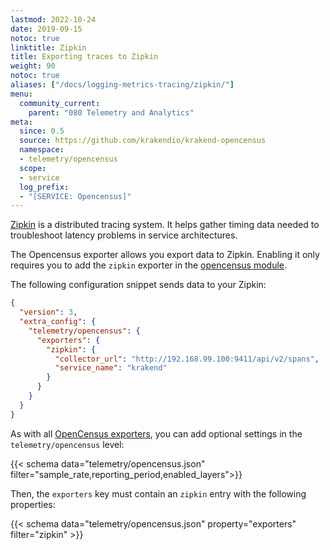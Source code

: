 ```yaml
---
lastmod: 2022-10-24
date: 2019-09-15
notoc: true
linktitle: Zipkin
title: Exporting traces to Zipkin
weight: 90
notoc: true
aliases: ["/docs/logging-metrics-tracing/zipkin/"]
menu:
  community_current:
    parent: "080 Telemetry and Analytics"
meta:
  since: 0.5
  source: https://github.com/krakendio/krakend-opencensus
  namespace:
  - telemetry/opencensus
  scope:
  - service
  log_prefix:
  - "[SERVICE: Opencensus]"
---
```

[Zipkin](https://zipkin.io/) is a distributed tracing system. It helps gather timing data needed to troubleshoot latency problems in service architectures.

The Opencensus exporter allows you export data to Zipkin. Enabling it only requires you to add the `zipkin` exporter in the [opencensus module](/docs/telemetry/opencensus/).

The following configuration snippet sends data to your Zipkin:
```json
{
  "version": 3,
  "extra_config": {
    "telemetry/opencensus": {
      "exporters": {
        "zipkin": {
          "collector_url": "http://192.168.99.100:9411/api/v2/spans",
          "service_name": "krakend"
        }
      }
    }
  }
}
```

As with all [OpenCensus exporters](/docs/telemetry/opencensus/), you can add optional settings in the `telemetry/opencensus` level:

{{< schema data="telemetry/opencensus.json" filter="sample_rate,reporting_period,enabled_layers">}}

Then, the `exporters` key must contain an `zipkin` entry with the following properties:

{{< schema data="telemetry/opencensus.json" property="exporters" filter="zipkin" >}}
